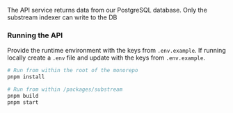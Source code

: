 The API service returns data from our PostgreSQL database. Only the substream indexer can write to the DB

### Running the API

Provide the runtime environment with the keys from `.env.example`. If running locally create a `.env` file and update with the keys from `.env.example`.

```bash
# Run from within the root of the monorepo
pnpm install

# Run from within /packages/substream
pnpm build
pnpm start
```

